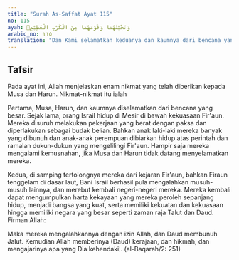 ```yaml
---
title: "Surah As-Saffat Ayat 115"
no: 115
ayah: وَنَجَّيْنٰهُمَا وَقَوْمَهُمَا مِنَ الْكَرْبِ الْعَظِيْمِۚ 
arabic_no: ١١٥
translation: "Dan Kami selamatkan keduanya dan kaumnya dari bencana yang besar,"
---
```


## Tafsir

Pada ayat ini, Allah menjelaskan enam nikmat yang telah diberikan kepada Musa dan Harun. Nikmat-nikmat itu ialah

Pertama, Musa, Harun, dan kaumnya diselamatkan dari bencana yang besar. Sejak lama, orang Israil hidup di Mesir di bawah kekuasaan Fir'aun. Mereka disuruh melakukan pekerjaan yang berat dengan paksa dan diperlakukan sebagai budak belian. Bahkan anak laki-laki mereka banyak yang dibunuh dan anak-anak perempuan dibiarkan hidup atas perintah dan ramalan dukun-dukun yang mengelilingi Fir'aun. Hampir saja mereka mengalami kemusnahan, jika Musa dan Harun tidak datang menyelamatkan mereka.

Kedua, di samping tertolongnya mereka dari kejaran Fir'aun, bahkan Firaun tenggelam di dasar laut, Bani Israil berhasil pula mengalahkan musuh-musuh lainnya, dan merebut kembali negeri-negeri mereka. Mereka kembali dapat mengumpulkan harta kekayaan yang mereka peroleh sepanjang hidup, menjadi bangsa yang kuat, serta memiliki kekuatan dan kekuasaan hingga memiliki negara yang besar seperti zaman raja Talut dan Daud. Firman Allah:

Maka mereka mengalahkannya dengan izin Allah, dan Daud membunuh Jalut. Kemudian Allah memberinya (Daud) kerajaan, dan hikmah, dan mengajarinya apa yang Dia kehendaki¦. (al-Baqarah/2: 251)